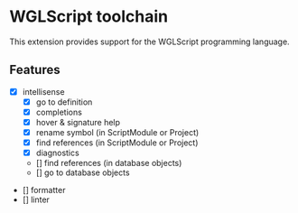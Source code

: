 # WGLScript toolchain

This extension provides support for the WGLScript programming language.

## Features

- [x] intellisense
	- [x] go to definition
	- [x] completions
	- [x] hover & signature help
	- [x] rename symbol (in ScriptModule or Project)
	- [x] find references (in ScriptModule or Project)
	- [x] diagnostics
	- [] find references (in database objects)
	- [] go to database objects
- [] formatter
- [] linter
